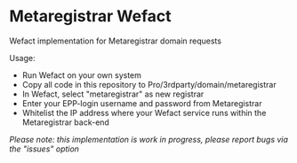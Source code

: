 # Metaregistrar Wefact
Wefact implementation for Metaregistrar domain requests

Usage: 
- Run Wefact on your own system
- Copy all code in this repository to Pro/3rdparty/domain/metaregistrar
- In Wefact, select "metaregistrar" as new registrar
- Enter your EPP-login username and password from Metaregistrar
- Whitelist the IP address where your Wefact service runs within the Metaregistrar back-end

_Please note: this implementation is work in progress, please report bugs via the "issues" option_